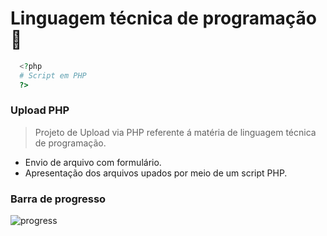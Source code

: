 # Linguagem técnica de programação 📔
```php
  <?php
  # Script em PHP
  ?>
```

### Upload PHP


> Projeto de Upload via PHP referente á matéria de linguagem técnica de programação.

-   Envio de arquivo com formulário.
-   Apresentação dos arquivos upados por meio de um script PHP.

### Barra de progresso 
![progress](https://progress-bar.dev/50/ 'progresso')

